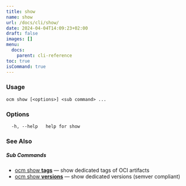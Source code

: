 ```yaml
---
title: show
name: show
url: /docs/cli/show/
date: 2024-04-04T14:09:23+02:00
draft: false
images: []
menu:
  docs:
    parent: cli-reference
toc: true
isCommand: true
---
```

### Usage

```
ocm show [<options>] <sub command> ...
```

### Options

```
  -h, --help   help for show
```

### See Also



##### Sub Commands

* [ocm show <b>tags</b>](/docs/cli/show/tags)	 &mdash; show dedicated tags of OCI artifacts
* [ocm show <b>versions</b>](/docs/cli/show/versions)	 &mdash; show dedicated versions (semver compliant)

